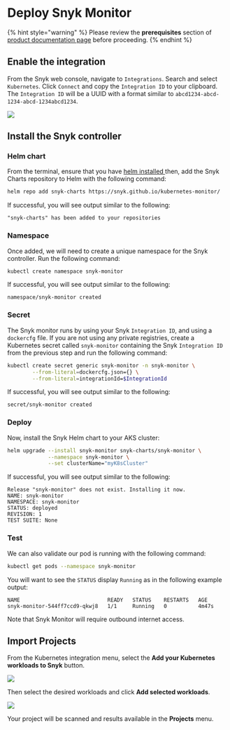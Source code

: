 # Deploy Snyk Monitor

{% hint style="warning" %}
Please review the **prerequisites** section of [product documentation page](https://support.snyk.io/hc/en-us/articles/360003916158-Install-the-Snyk-controller-with-Helm) before proceeding.
{% endhint %}

## Enable the integration

From the Snyk web console, navigate to `Integrations`. Search and select `Kubernetes`. Click `Connect` and copy the `Integration ID` to your clipboard. The `Integration ID` will be a UUID with a format similar to `abcd1234-abcd-1234-abcd-1234abcd1234`.

![](https://partner-workshop-assets.s3.us-east-2.amazonaws.com/snyk\_integrations\_01.png)

## Install the Snyk controller

### Helm chart

From the terminal, ensure that you have [helm installed ](https://helm.sh/docs/intro/install/)then, add the Snyk Charts repository to Helm with the following command:

```bash
helm repo add snyk-charts https://snyk.github.io/kubernetes-monitor/
```

If successful, you will see output similar to the following:

```
"snyk-charts" has been added to your repositories
```

### Namespace

Once added, we will need to create a unique namespace for the Snyk controller. Run the following command:

```bash
kubectl create namespace snyk-monitor
```

If successful, you will see output similar to the following:

```
namespace/snyk-monitor created
```

### Secret

The Snyk monitor runs by using your Snyk `Integration ID`, and using a `dockercfg` file. If you are not using any private registries, create a Kubernetes secret called `snyk-monitor` containing the Snyk `Integration ID` from the previous step and run the following command:

```bash
kubectl create secret generic snyk-monitor -n snyk-monitor \
        --from-literal=dockercfg.json={} \
        --from-literal=integrationId=$IntegrationId
```

If successful, you will see output similar to the following:

```
secret/snyk-monitor created
```

### Deploy

Now, install the Snyk Helm chart to your AKS cluster:

```bash
helm upgrade --install snyk-monitor snyk-charts/snyk-monitor \
             --namespace snyk-monitor \
             --set clusterName="myK8sCluster"
```

If successful, you will see output similar to the following:

```
Release "snyk-monitor" does not exist. Installing it now.
NAME: snyk-monitor
NAMESPACE: snyk-monitor
STATUS: deployed
REVISION: 1
TEST SUITE: None
```

### Test

We can also validate our pod is running with the following command:

```bash
kubectl get pods --namespace snyk-monitor
```

You will want to see the `STATUS` display `Running` as in the following example output:

```
NAME                            READY   STATUS    RESTARTS   AGE
snyk-monitor-544ff7ccd9-qkwj8   1/1     Running   0          4m47s
```

Note that Snyk Monitor will require outbound internet access.

## Import Projects

From the Kubernetes integration menu, select the **Add your Kubernetes workloads to Snyk** button.

![](https://partner-workshop-assets.s3.us-east-2.amazonaws.com/snyk-k8s-config-01.png)

Then select the desired workloads and click **Add selected workloads**.

![](https://partner-workshop-assets.s3.us-east-2.amazonaws.com/snyk-k8s-import-01.png)

Your project will be scanned and results available in the **Projects** menu.
